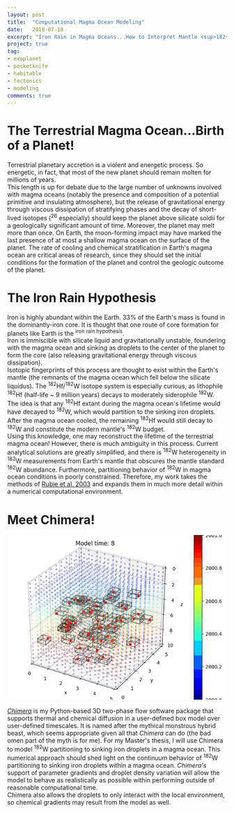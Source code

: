 ```yaml
---
layout: post
title:  "Computational Magma Ocean Modeling"
date:   2018-07-18
excerpt: "Iron Rain in Magma Oceans...How to Interpret Mantle <sup>182</sup>W Abundances?"
project: true
tag:
- exoplanet
- pocketknife
- habitable
- tectonics
- modeling
comments: true
---
```


# The Terrestrial Magma Ocean...Birth of a Planet!
Terrestrial planetary accretion is a violent and energetic process.  So energetic, in fact, that most of the new planet should remain molten for millions of years.  
This length is up for debate due to the large number of unknowns involved with magma oceans (notably the presence and composition of a potential primitive and insulating atmosphere), but 
the release of gravitational energy through viscous dissipation of stratifying phases and the decay of short-lived isotopes (<sup>26</sup> especially) should keep the planet above silicate soldii for 
a geologically significant amount of time.  Moreover, the planet may melt more than once.  On Earth, the moon-forming impact may have marked the last presence of at most a shallow magma ocean on 
the surface of the planet.  The rate of cooling and chemical stratification in Earth's magma ocean are critical areas of research, since they should set the initial conditions for the formation of the planet 
and control the geologic outcome of the planet.

# The Iron Rain Hypothesis
Iron is highly abundant within the Earth.  33% of the Earth's mass is found in the dominantly-iron core.  It is thought that one route of core formation for planets like Earth is the <sup>iron rain hypothesis</sup>.  
Iron is immiscible with silicate liquid and gravitationally unstable, foundering with the magma ocean and sinking as droplets to the center of the planet to form the core (also releasing gravitational energy through viscous dissipation).  
Isotopic fingerprints of this process are thought to exist within the Earth's mantle (the remnants of the magma ocean which fell below the silicate liquidus).  The <sup>182</sup>Hf/<sup>182</sup>W isotope system is especially curious, 
as lithophile <sup>182</sup>Hf (half-life ~ 9 million years) decays to moderately siderophile <sup>182</sup>W.  The idea is that any <sup>182</sup>Hf extant during the magma ocean's lifetime would have decayed to 
<sup>182</sup>W, which would partition to the sinking iron droplets.  After the magma ocean cooled, the remaining <sup>182</sup>Hf would still decay to <sup>182</sup>W and constitute the modern mantle's <sup>182</sup>W budget.  
Using this knowledge, one may reconstruct the lifetime of the terrestrial magma ocean!  However, there is much ambiguity in this process.  Current analytical solutions are greatly simplified, and there is <sup>182</sup>W heterogeneity in 
<sup>182</sup>W measurements from Earth's mantle that obscures the mantle standard <sup>182</sup>W abundance.  Furthermore, partitioning behavior of <sup>182</sup>W in magma ocean conditions in poorly constrained.  Therefore, my work takes 
the methods of [Rubie et al. 2003](https://www.sciencedirect.com/science/article/pii/S0012821X02010440) and expands them in much more detail within a numerical computational environment.

# Meet Chimera!

![Iron Droplets Descending & Interacting as Modeled by _Chimera_](/assets/img/posts/plot_cell_therm.gif "Iron Droplets Descending & Interacting as Modeled by Chimera")

_[Chimera](https://github.com/ScottHull/Chimera/tree/develop/Chimera)_ is my Python-based 3D two-phase flow software package that supports thermal and chemical diffusion in a user-defined box model over user-defined 
timescales.  It is named after the mythical monstrous hybrid beast, which seems appropriate given all that <i>Chimera</i> can do (the bad omen part of the myth is for me).  For my Master's thesis, I will use Chimera 
to model <sup>182</sup>W partitioning to sinking iron droplets in a magma ocean.  This numerical approach should shed light on the continuum behavior of <sup>182</sup>W partitioning to sinking iron droplets within 
a magma ocean.  <i>Chimera's</i> support of parameter gradients and droplet density variation will allow the model to behave as realistically as possible within performing outside of reasonable computational time.  
Chimera also allows the droplets to only interact with the local environment, so chemical gradients may result from the model as well.

